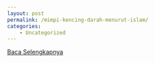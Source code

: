 ```yaml
---
layout: post
permalink: /mimpi-kencing-darah-menurut-islam/
categories:
    - Uncategorized
---
```


[Baca Selengkapnya](/08)